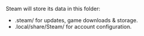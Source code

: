 Steam will store its data in this folder:

- .steam/ for updates, game downloads & storage.
- .local/share/Steam/ for account configuration.